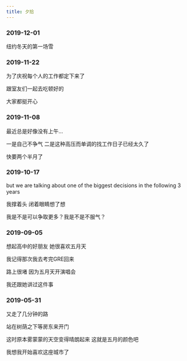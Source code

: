 ```yaml
---
title: 夕拾
---
```


### 2019-12-01

纽约冬天的第一场雪<!--more-->

### 2019-11-22

为了庆祝每个人的工作都定下来了

跟室友们一起去吃顿好的

大家都挺开心

### 2019-11-08

最近总是好像没有上午...

一是自己不争气 二是这种高压而单调的找工作日子已经太久了

快要两个半月了

### 2019-10-17

but we are talking about one of the biggest decisions in the following 3 years

我撑着头 闭着眼睛想了想

我是不是可以争取更多？我是不是不服气？

### 2019-09-05

想起高中的好朋友 她很喜欢五月天

我记得那次我去考完GRE回来

路上很堵 因为五月天开演唱会

我还跟她讲过这件事

### 2019-05-31

又走了几分钟的路

站在树荫之下等房东来开门

这时原本雾蒙蒙的天空变得晴朗起来 这就是五月的颜色吧

我想我开始喜欢这座城市了
